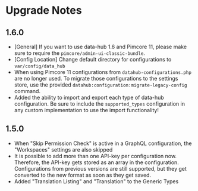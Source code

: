 # Upgrade Notes

## 1.6.0
- [General] If you want to use data-hub 1.6 and Pimcore 11, please make sure to require the `pimcore/admin-ui-classic-bundle`.
- [Config Location] Change default directory for configurations to `var/config/data_hub`
- When using Pimcore 11 configurations from `datahub-configurations.php` are no longer used. To migrate those configurations
to the settings store, use the provided `datahub:configuration:migrate-legacy-config` command.
- Added the ability to import and export each type of data-hub configuration.
Be sure to include the `supported_types` configuration in any custom implementation to use the import functionality!

## 1.5.0
- When "Skip Permission Check" is active in a GraphQL configuration, the "Workspaces" settings are also skipped 
- It is possible to add more than one API-key per configuration now. Therefore, the API-key gets stored as an array
in the configuration. Configurations from previous versions are still supported, but they get converted to the new format
as soon as they get saved.
- Added "Translation Listing" and "Translation" to the Generic Types
